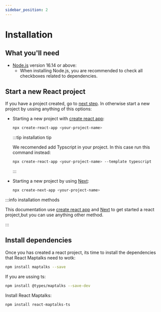 ```yaml
---
sidebar_position: 2
---
```


# Installation


## What you'll need

- [Node.js](https://nodejs.org/en/download/) version 16.14 or above:
  - When installing Node.js, you are recommended to check all checkboxes related to dependencies.

## Start a new React project
If you have a project created, go to [next step](#install-dependencies). In otherwise start a new project by ussing anything of this options:


  - Starting a new project with [create react app](https://create-react-app.dev/):
    ```bash
    npx create-react-app <your-project-name>
    ```

    :::tip installation tip

    We recomended add Typscript in your project. In this case run this command instead:

    ```bash
    npx create-react-app <your-project-name> --template typescript
    ```
    :::

  - Starting a new project by using [Next](https://nextjs.org/docs/getting-started):
    ```bash
    npx create-next-app <your-project-name>
    ```
    
:::info installation methods

This documentation use [create react app](https://create-react-app.dev/) and [Next](https://nextjs.org/docs/getting-started) to get started a react project,but you can use anything other method.

:::
## Install dependencies
Once you has created a react project, its time to install the dependencies that React Maptalks need to wotk:

```bash
npm install maptalks --save
```
If you are ussing ts: 
```bash
npm install @types/maptalks --save-dev
```

Install React Maptalks:

```bash
npm install react-maptalks-ts
```
